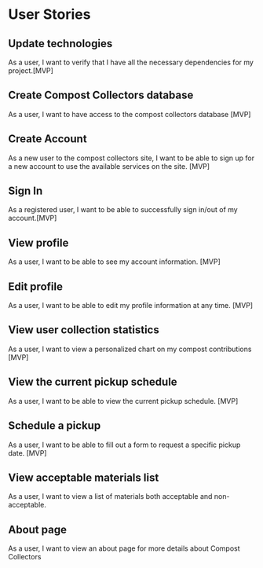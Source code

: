 # User Stories

## Update technologies
As a user, I want to verify that I have all the necessary dependencies for my project.[MVP]

## Create Compost Collectors database
As a user, I want to have access to the compost collectors database [MVP]

## Create Account
As a new user to the compost collectors site, I want to be able to sign up for a new account to use the available services on the site. [MVP]

## Sign In
As a registered user, I want to be able to successfully sign in/out of my account.[MVP]

## View profile
As a user, I want to be able to see my account information. [MVP]

## Edit profile
As a user, I want to be able to edit my profile information at any time. [MVP]

## View user collection statistics
As a user, I want to view a personalized chart on my compost contributions [MVP]

## View the current pickup schedule
As a user, I want to be able to view the current pickup schedule. [MVP]

## Schedule a pickup 
As a user, I want to be able to fill out a form to request a specific pickup date. [MVP]

## View acceptable materials list
As a user, I want to view a list of materials both acceptable and non-acceptable. 

## About page
As a user, I want to view an about page for more details about Compost Collectors